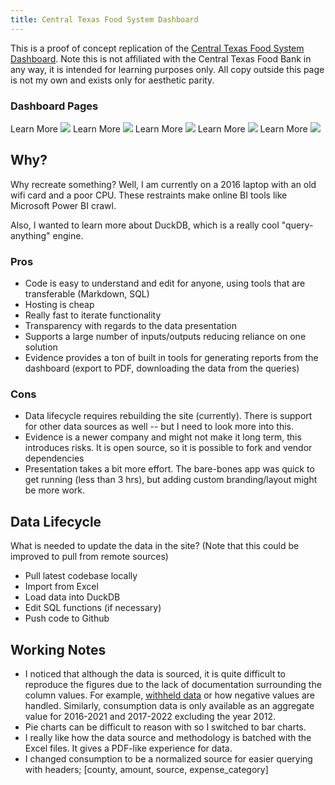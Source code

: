 ```yaml
---
title: Central Texas Food System Dashboard
---
```


This is a proof of concept replication of the [Central Texas Food System Dashboard](https://centraltexasfoodsystem.org). Note this is not affiliated with the Central Texas Food Bank in any way, it is intended for learning purposes only. All copy outside this page is not my own and exists only for aesthetic parity.

### Dashboard Pages

<Accordion>
    <AccordionItem title="Food Production">
        <LinkButton url="food_production">Learn More</LinkButton>
        <img src="/food_production.jpeg" />
    </AccordionItem>
    <AccordionItem title="Food Processing and Distribution">
        <LinkButton url="/food_processing">Learn More</LinkButton>
        <img src="food_processing.jpeg" />
    </AccordionItem>
    <AccordionItem title="Food Markets and Retail">
        <LinkButton url="/food_markets">Learn More</LinkButton>
        <img src="food_markets.jpeg" />
    </AccordionItem>
    <AccordionItem title="Food Consumption">
        <LinkButton url="/food_consumption">Learn More</LinkButton>
        <img src="food_consumption.jpeg" />
    </AccordionItem>
    <AccordionItem title="Food Waste">
        <LinkButton url="/food_waste">Learn More</LinkButton>
        <img src="food_waste.jpeg" />
    </AccordionItem>
</Accordion>


## Why?

Why recreate something? Well, I am currently on a 2016 laptop with an old wifi card and a poor CPU. These restraints make online BI tools like Microsoft Power BI crawl.

Also, I wanted to learn more about DuckDB, which is a really cool "query-anything" engine.

### Pros

- Code is easy to understand and edit for anyone, using tools that are transferable (Markdown, SQL)
- Hosting is cheap
- Really fast to iterate functionality
- Transparency with regards to the data presentation
- Supports a large number of inputs/outputs reducing reliance on one solution
- Evidence provides a ton of built in tools for generating reports from the dashboard (export to PDF, downloading the data from the queries)

### Cons

- Data lifecycle requires rebuilding the site (currently). There is support for other data sources as well -- but I need to look more into this.
- Evidence is a newer company and might not make it long term, this introduces risks. It is open source, so it is possible to fork and vendor dependencies
- Presentation takes a bit more effort. The bare-bones app was quick to get running (less than 3 hrs), but adding custom branding/layout might be more work.

## Data Lifecycle

What is needed to update the data in the site? (Note that this could be improved to pull from remote sources)

- Pull latest codebase locally
- Import from Excel
- Load data into DuckDB
- Edit SQL functions (if necessary)
- Push code to Github

## Working Notes

- I noticed that although the data is sourced, it is quite difficult to reproduce the figures due to the lack of documentation surrounding the column values. For example, [withheld data](https://quickstats.nass.usda.gov/src/glossary.pdf) or how negative values are handled. Similarly, consumption data is only available as an aggregate value for 2016-2021 and 2017-2022 excluding the year 2012.
- Pie charts can be difficult to reason with so I switched to bar charts.
- I really like how the data source and methodology is batched with the Excel files. It gives a PDF-like experience for data.
- I changed consumption to be a normalized source for easier querying with headers; [county, amount, source, expense_category]